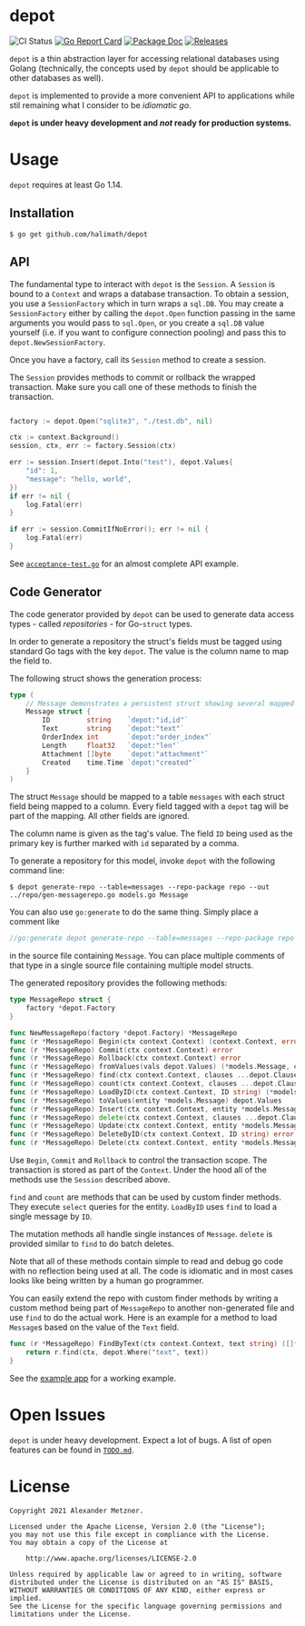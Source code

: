 # depot

![CI Status][ci-img-url] [![Go Report Card][go-report-card-img-url]][go-report-card-url] [![Package Doc][package-doc-img-url]][package-doc-url] [![Releases][release-img-url]][release-url]

`depot` is a thin abstraction layer for accessing relational databases using Golang (technically, 
the concepts used by `depot` should be applicable to other databases as well).

`depot` is implemented to provide a more convenient API to applications while stil remaining
what I consider to be _idiomatic go_.

**`depot` is under heavy development and _not_ ready for production systems.**

# Usage

`depot` requires at least Go 1.14.

## Installation

```
$ go get github.com/halimath/depot
```

## API

The fundamental type to interact with `depot` is the `Session`. A `Session` is bound
to a `Context` and wraps a database transaction. To obtain a session, you use a 
`SessionFactory` which in turn wraps a `sql.DB`. You may create a `SessionFactory`
either by calling the `depot.Open` function passing in the same arguments you would
pass to `sql.Open`, or you create a `sql.DB` value yourself (i.e. if you want to 
configure connection pooling) and pass this to `depot.NewSessionFactory`.

Once you have a factory, call its `Session` method to create a session.

The `Session` provides methods to commit or rollback the wrapped transaction. Make
sure you call one of these methods to finish the transaction.

```go

factory := depot.Open("sqlite3", "./test.db", nil)

ctx := context.Background()
session, ctx, err := factory.Session(ctx)

err := session.Insert(depot.Into("test"), depot.Values{
    "id": 1,
    "message": "hello, world",
})
if err != nil {
    log.Fatal(err)
}

if err := session.CommitIfNoError(); err != nil {
    log.Fatal(err)
}
```

See [`acceptance-test.go`](./acceptance-test.go) for an almost complete API example.

## Code Generator

The code generator provided by `depot` can be used to generate data access types - 
called _repositories_ - for Go-`struct` types.

In order to generate a repository the struct's fields must be tagged using standard
Go tags with the key `depot`. The value is the column name to map the field to.

The following struct shows the generation process:

```go
type (
	// Message demonstrates a persistent struct showing several mapped fields.
	Message struct {
		ID         string    `depot:"id,id"`
		Text       string    `depot:"text"`
		OrderIndex int       `depot:"order_index"`
		Length     float32   `depot:"len"`
		Attachment []byte    `depot:"attachment"`
		Created    time.Time `depot:"created"`
	}
)
```

The struct `Message` should be mapped to a table `messages` with each struct field being mapped to
a column. Every field tagged with a `depot` tag will be part of the mapping. All other fields are
ignored. 

The column name is given as the tag's value. The field `ID` being used as the primary key is further
marked with `id` separated by a comma.

To generate a repository for this model, invoke `depot` with the following command line:

```
$ depot generate-repo --table=messages --repo-package repo --out ../repo/gen-messagerepo.go models.go Message
```

You can also use `go:generate` to do the same thing. Simply place a comment like

```go
//go:generate depot generate-repo --table=messages --repo-package repo --out ../repo/gen-messagerepo.go $GOFILE Message
```

in the source file containing `Message`. You can place multiple comments of that type in a single source file containing
multiple model structs.

The generated repository provides the following methods:

```go
type MessageRepo struct {
	factory *depot.Factory
}

func NewMessageRepo(factory *depot.Factory) *MessageRepo
func (r *MessageRepo) Begin(ctx context.Context) (context.Context, error)
func (r *MessageRepo) Commit(ctx context.Context) error
func (r *MessageRepo) Rollback(ctx context.Context) error
func (r *MessageRepo) fromValues(vals depot.Values) (*models.Message, error)
func (r *MessageRepo) find(ctx context.Context, clauses ...depot.Clause) ([]*models.Message, error)
func (r *MessageRepo) count(ctx context.Context, clauses ...depot.Clause) (int, error)
func (r *MessageRepo) LoadByID(ctx context.Context, ID string) (*models.Message, error)
func (r *MessageRepo) toValues(entity *models.Message) depot.Values
func (r *MessageRepo) Insert(ctx context.Context, entity *models.Message) error
func (r *MessageRepo) delete(ctx context.Context, clauses ...depot.Clause) error
func (r *MessageRepo) Update(ctx context.Context, entity *models.Message) error
func (r *MessageRepo) DeleteByID(ctx context.Context, ID string) error
func (r *MessageRepo) Delete(ctx context.Context, entity *models.Message) error
```

Use `Begin`, `Commit` and `Rollback` to control the transaction scope. The transaction is
stored as part of the `Context`. Under the hood all of the methods use the `Session` described
above.

`find` and `count` are methods that can be used by custom finder methods. They execute `select`
queries for the entity. `LoadByID` uses `find` to load a single message by `ID`.

The mutation methods all handle single instances of `Message`. `delete` is provided similar to
`find` to do batch deletes.

Note that all of these methods contain simple to read and debug go code with no reflection
being used at all. The code is idiomatic and in most cases looks like being written by
a human go programmer.

You can easily extend the repo with custom finder methods by writing a custom method being
part of `MessageRepo` to another non-generated file and use `find` to do the actual work.
Here is an example for a method to load `Message`s based on the value of the `Text` field.

```go
func (r *MessageRepo) FindByText(ctx context.Context, text string) ([]*models.Message, error) {
	return r.find(ctx, depot.Where("text", text))
}
```

See the [example app](./example) for a working example.

# Open Issues

`depot` is under heavy development. Expect a lot of bugs. A list of open features 
can be found in [`TODO.md`](./TODO.md).

# License

```
Copyright 2021 Alexander Metzner.

Licensed under the Apache License, Version 2.0 (the "License");
you may not use this file except in compliance with the License.
You may obtain a copy of the License at

    http://www.apache.org/licenses/LICENSE-2.0

Unless required by applicable law or agreed to in writing, software
distributed under the License is distributed on an "AS IS" BASIS,
WITHOUT WARRANTIES OR CONDITIONS OF ANY KIND, either express or implied.
See the License for the specific language governing permissions and
limitations under the License.
```

[ci-img-url]: https://github.com/halimath/depot/workflows/CI/badge.svg
[go-report-card-img-url]: https://goreportcard.com/badge/github.com/halimath/depot
[go-report-card-url]: https://goreportcard.com/report/github.com/halimath/depot
[package-doc-img-url]: https://img.shields.io/badge/GoDoc-Reference-blue.svg
[package-doc-url]: https://pkg.go.dev/github.com/halimath/depot
[release-img-url]: https://img.shields.io/github/v/release/halimath/depot.svg
[release-url]: https://github.com/halimath/depot/releases